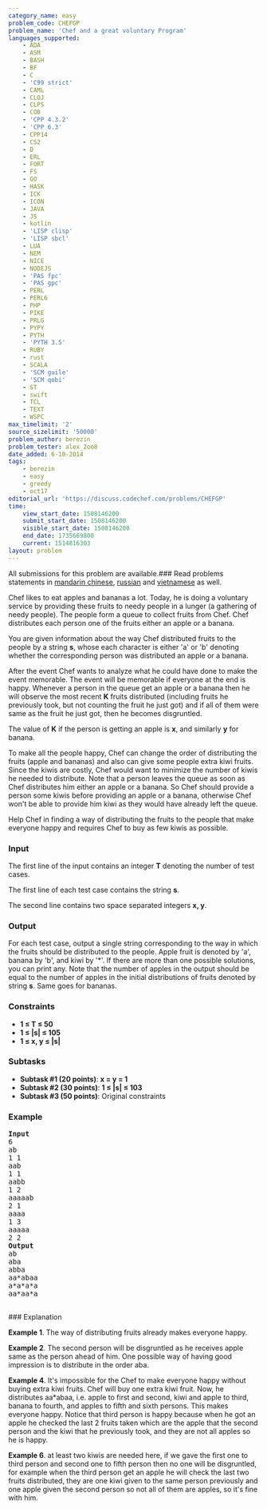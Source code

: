 ```yaml
---
category_name: easy
problem_code: CHEFGP
problem_name: 'Chef and a great voluntary Program'
languages_supported:
    - ADA
    - ASM
    - BASH
    - BF
    - C
    - 'C99 strict'
    - CAML
    - CLOJ
    - CLPS
    - COB
    - 'CPP 4.3.2'
    - 'CPP 6.3'
    - CPP14
    - CS2
    - D
    - ERL
    - FORT
    - FS
    - GO
    - HASK
    - ICK
    - ICON
    - JAVA
    - JS
    - kotlin
    - 'LISP clisp'
    - 'LISP sbcl'
    - LUA
    - NEM
    - NICE
    - NODEJS
    - 'PAS fpc'
    - 'PAS gpc'
    - PERL
    - PERL6
    - PHP
    - PIKE
    - PRLG
    - PYPY
    - PYTH
    - 'PYTH 3.5'
    - RUBY
    - rust
    - SCALA
    - 'SCM guile'
    - 'SCM qobi'
    - ST
    - swift
    - TCL
    - TEXT
    - WSPC
max_timelimit: '2'
source_sizelimit: '50000'
problem_author: berezin
problem_tester: alex_2oo8
date_added: 6-10-2014
tags:
    - berezin
    - easy
    - greedy
    - oct17
editorial_url: 'https://discuss.codechef.com/problems/CHEFGP'
time:
    view_start_date: 1508146200
    submit_start_date: 1508146200
    visible_start_date: 1508146200
    end_date: 1735669800
    current: 1514816303
layout: problem
---
```

All submissions for this problem are available.### Read problems statements in [mandarin chinese](http://www.codechef.com/download/translated/OCT17/mandarin/CHEFGP.pdf), [russian](http://www.codechef.com/download/translated/OCT17/russian/CHEFGP.pdf) and [vietnamese](http://www.codechef.com/download/translated/OCT17/vietnamese/CHEFGP.pdf) as well.

Chef likes to eat apples and bananas a lot. Today, he is doing a voluntary service by providing these fruits to needy people in a lunger (a gathering of needy people). The people form a queue to collect fruits from Chef. Chef distributes each person one of the fruits either an apple or a banana.

You are given information about the way Chef distributed fruits to the people by a string **s**, whose each character is either 'a' or 'b' denoting whether the corresponding person was distributed an apple or a banana.

After the event Chef wants to analyze what he could have done to make the event memorable. The event will be memorable if everyone at the end is happy. Whenever a person in the queue get an apple or a banana then he will observe the most recent **K** fruits distributed (including fruits he previously took, but not counting the fruit he just got) and if all of them were same as the fruit he just got, then he becomes disgruntled.

The value of **K** if the person is getting an apple is **x**, and similarly **y** for banana.

To make all the people happy, Chef can change the order of distributing the fruits (apple and bananas) and also can give some people extra kiwi fruits. Since the kiwis are costly, Chef would want to minimize the number of kiwis he needed to distribute. Note that a person leaves the queue as soon as Chef distributes him either an apple or a banana. So Chef should provide a person some kiwis before providing an apple or a banana, otherwise Chef won't be able to provide him kiwi as they would have already left the queue.

Help Chef in finding a way of distributing the fruits to the people that make everyone happy and requires Chef to buy as few kiwis as possible.

### Input

The first line of the input contains an integer **T** denoting the number of test cases.

The first line of each test case contains the string **s**.

The second line contains two space separated integers **x, y**.

### Output

For each test case, output a single string corresponding to the way in which the fruits should be distributed to the people. Apple fruit is denoted by 'a', banana by 'b', and kiwi by '\*'. If there are more than one possible solutions, you can print any. Note that the number of apples in the output should be equal to the number of apples in the initial distributions of fruits denoted by string **s**. Same goes for bananas.

### Constraints

- **1 ≤ T ≤ 50**
- **1 ≤ |s| ≤ 105**
- **1 ≤ x, y ≤ |s|**

### Subtasks

- **Subtask #1 (20 points)**: **x = y = 1**
- **Subtask #2 (30 points)**: **1 ≤ |s| ≤ 103**
- **Subtask #3 (50 points)**: Original constraints

### Example

<pre>
<b>Input</b>
6
ab
1 1
aab
1 1
aabb
1 2
aaaaab
2 1
aaaa
1 3
aaaaa
2 2
<b>Output</b>
ab
aba
abba
aa*abaa
a*a*a*a
aa*aa*a

</pre>### Explanation
**Example 1**. The way of distributing fruits already makes everyone happy.

**Example 2**. The second person will be disgruntled as he receives apple same as the person ahead of him. One possible way of having good impression is to distribute in the order aba.

**Example 4**. It's impossible for the Chef to make everyone happy without buying extra kiwi fruits. Chef will buy one extra kiwi fruit. Now, he distributes aa\*abaa, i.e. apple to first and second, kiwi and apple to third, banana to fourth, and apples to fifth and sixth persons. This makes everyone happy. Notice that third person is happy because when he got an apple he checked the last 2 fruits taken which are the apple that the second person and the kiwi that he previously took, and they are not all apples so he is happy.

**Example 6**. at least two kiwis are needed here, if we gave the first one to third person and second one to fifth person then no one will be disgruntled, for example when the third person get an apple he will check the last two fruits distributed, they are one kiwi given to the same person previously and one apple given the second person so not all of them are apples, so it's fine with him.
